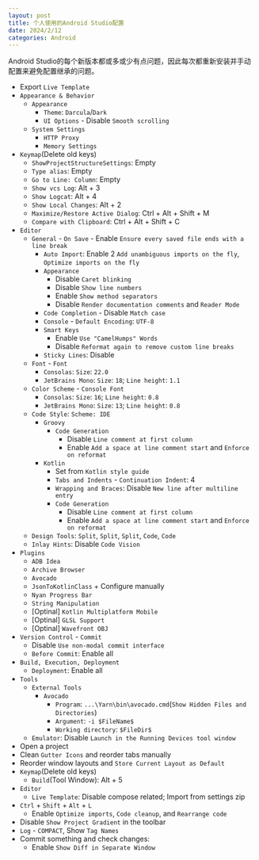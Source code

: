 ```yaml
---
layout: post
title: 个人使用的Android Studio配置
date: 2024/2/12
categories: Android
---
```


Android Studio的每个新版本都或多或少有点问题，因此每次都重新安装并手动配置来避免配置继承的问题。

<!--more-->

- Export `Live Template`
- `Appearance & Behavior`
  - `Appearance`
    - `Theme`: `Darcula`/`Dark`
    - `UI Options` - Disable `Smooth scrolling`
  - `System Settings`
    - `HTTP Proxy`
    - `Memory Settings`
- `Keymap`(Delete old keys)
  - `ShowProjectStructureSettings`: Empty
  - `Type alias`: Empty
  - `Go to Line: Column`: Empty
  - `Show vcs Log`: Alt + 3
  - `Show Logcat`: Alt + 4
  - `Show Local Changes`: Alt + 2
  - `Maximize/Restore Active Dialog`: Ctrl + Alt + Shift + M
  - `Compare with Clipboard`: Ctrl + Alt + Shift + C
- `Editor`
  - `General` - `On Save` - Enable `Ensure every saved file ends with a line break`
    - `Auto Import`: Enable 2 `Add unambiguous imports on the fly`, `Optimize imports on the fly`
    - `Appearance`
      - Disable `Caret blinking`
      - Disable `Show line numbers`
      - Enable `Show method separators`
      - Disable `Render documentation comments` and `Reader Mode`
    - `Code Completion` - Disable `Match case`
    - `Console` - `Default Encoding`: `UTF-8`
    - `Smart Keys`
      - Enable `Use "CamelHumps" Words`
      - Disable `Reformat again to remove custom line breaks`
    - `Sticky Lines`: Disable
  - `Font` - `Font`
    - `Consolas`: `Size`: `22.0`
    - `JetBrains Mono`: `Size`: `18`; `Line height`: `1.1`
  - `Color Scheme` - `Console Font`
    - `Consolas`: `Size`: `16`; `Line height`: `0.8`
    - `JetBrains Mono`: `Size`: `13`; `Line height`: `0.8`
  - `Code Style`: `Scheme: IDE`
    - `Groovy`
      - `Code Generation`
        - Disable `Line comment at first column`
        - Enable `Add a space at line comment start` and `Enforce on reformat`
    - `Kotlin`
      - Set from `Kotlin style guide`
      - `Tabs and Indents` - `Continuation Indent`: 4
      - `Wrapping and Braces`: Disable `New line after multiline entry`
      - `Code Generation`
        - Disable `Line comment at first column`
        - Enable `Add a space at line comment start` and `Enforce on reformat`
  - `Design Tools`: `Split`, `Split`, `Split`, `Code`, `Code`
  - `Inlay Hints`: Disable `Code Vision`
- `Plugins`
  - `ADB Idea`
  - `Archive Browser`
  - `Avocado`
  - `JsonToKotlinClass` + Configure manually
  - `Nyan Progress Bar`
  - `String Manipulation`
  - [Optinal] `Kotlin Multiplatform Mobile`
  - [Optinal] `GLSL Support`
  - [Optinal] `Wavefront OBJ`
- `Version Control` - `Commit`
  - Disable `Use non-modal commit interface`
  - `Before Commit`: Enable all
- `Build, Execution, Deployment`
  - `Deployment`: Enable all
- `Tools`
  - `External Tools`
    - `Avocado`
      - `Program`: `...\Yarn\bin\avocado.cmd`(`Show Hidden Files and Directories`)
      - `Argument`: `-i $FileName$`
      - `Working directory`: `$FileDir$`
  - `Emulator`: Disable `Launch in the Running Devices tool window`
- Open a project
- Clean `Gutter Icons` and reorder tabs manually
- Reorder window layouts and `Store Current Layout as Default`
- `Keymap`(Delete old keys)
  - `Build`(Tool Window): Alt + 5
- `Editor`
  - `Live Template`: Disable compose related; Import from settings zip
- `Ctrl` + `Shift` + `Alt` + `L`
  - Enable `Optimize imports`, `Code cleanup`, and `Rearrange code`
- Disable `Show Project Gradient` in the toolbar
- `Log` - `COMPACT`, Show `Tag Names`
- Commit something and check changes:
  - Enable `Show Diff in Separate Window`
